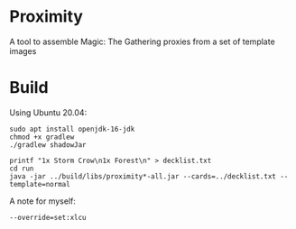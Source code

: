 # Proximity
A tool to assemble Magic: The Gathering proxies from a set of template images

# Build 

Using Ubuntu 20.04:

    sudo apt install openjdk-16-jdk
    chmod +x gradlew
    ./gradlew shadowJar
    
    printf "1x Storm Crow\n1x Forest\n" > decklist.txt
    cd run
    java -jar ../build/libs/proximity*-all.jar --cards=../decklist.txt --template=normal

A note for myself:

    --override=set:xlcu
